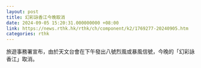 ```yaml
---
layout: post
title: 幻彩詠香江今晚取消
date: 2024-09-05 15:20:31.000000000 +08:00
link: https://news.rthk.hk/rthk/ch/component/k2/1769277-20240905.htm
categories: rthk
---
```


旅遊事務署宣布，由於天文台會在下午發出八號烈風或暴風信號，今晚的「幻彩詠香江」取消。
